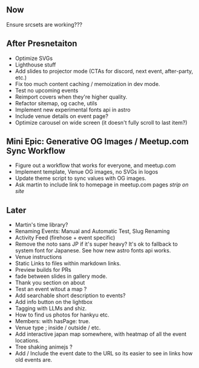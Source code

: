 ## Now

Ensure srcsets are working???

## After Presnetaiton

- Optimize SVGs
- Lighthouse stuff
- Add slides to projector mode (CTAs for discord, next event, after-party, etc.)
- Fix too much content caching / memoization in dev mode.
- Test no upcoming events
- Reimport covers when they're higher quality.
- Refactor sitemap, og cache, utils
- Implement new experimental fonts api in astro
- Include venue details on event page?
- Optimize carousel on wide screen (it doesn't fully scroll to last item?)

## Mini Epic: Generative OG Images / Meetup.com Sync Workflow

- Figure out a workflow that works for everyone, and meetup.com
- Implement template, Venue OG images, no SVGs in logos
- Update theme script to sync values with OG images.
- Ask martin to include link to homepage in meetup.com pages _strip on site_

## Later

- Martin's time library?
- Renaming Events: Manual and Automatic Test, Slug Renaming
- Activity Feed (firehose + event specific)
- Remove the noto sans JP if it's super heavy? It's ok to fallback to system font for Japanese. See how new astro fonts api works.
- Venue instructions
- Static Links to files within markdown links.
- Preview builds for PRs
- fade between slides in gallery mode.
- Thank you section on about
- Test an event witout a map ?
- Add searchable short description to events?
- Add info button on the lightbox
- Tagging with LLMs and shiz.
- How to find us photos for hankyu etc.
- Members: with hasPage: true.
- Venue type ; inside / outside / etc.
- Add interactive japan map somewhere, with heatmap of all the event locations.
- Tree shaking animejs ?
- Add / Include the event date to the URL so its easier to see in links how old events are.

